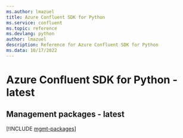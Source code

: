 ```yaml
---
ms.author: lmazuel
title: Azure Confluent SDK for Python
ms.service: confluent
ms.topic: reference
ms.devlang: python
author: lmazuel
description: Reference for Azure Confluent SDK for Python
ms.data: 10/17/2022
---
```

# Azure Confluent SDK for Python - latest

## Management packages - latest
[!INCLUDE [mgmt-packages](confluent-mgmt-index.md)]